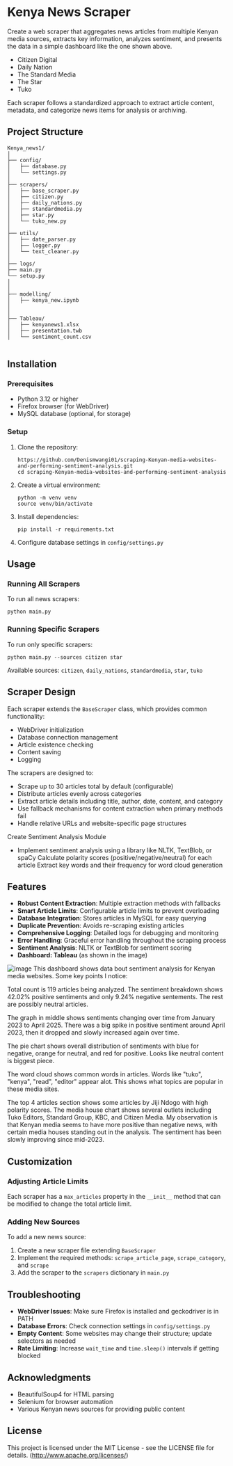 # Kenya News Scraper

Create a web scraper that aggregates news articles from multiple Kenyan media sources, extracts key information, analyzes sentiment, and presents the data in a simple dashboard like the one shown above.

- Citizen Digital
- Daily Nation
- The Standard Media
- The Star
- Tuko

Each scraper follows a standardized approach to extract article content, metadata, and categorize news items for analysis or archiving.

## Project Structure

```
Kenya_news1/
│
├── config/                  
│   ├── database.py          
│   └── settings.py          
│
├── scrapers/                
│   ├── base_scraper.py      
│   ├── citizen.py           
│   ├── daily_nations.py     
│   ├── standardmedia.py     
│   ├── star.py              
│   └── tuko_new.py          
│
├── utils/                   
│   ├── date_parser.py       
│   ├── logger.py            
│   └── text_cleaner.py      
│
├── logs/                    
├── main.py                  
└── setup.py
│           
│
├── modelling/                   
│   ├── kenya_new.ipynb      
│                      
│
├── Tableau/                   
│   ├── kenyanews1.xlsx       
│   ├── presentation.twb           
│   └── sentiment_count.csv
                
```

## Installation

### Prerequisites

- Python 3.12 or higher
- Firefox browser (for WebDriver)
- MySQL database (optional, for storage)

### Setup

1. Clone the repository:
   ```
   https://github.com/Denismwangi01/scraping-Kenyan-media-websites-and-performing-sentiment-analysis.git
   cd scraping-Kenyan-media-websites-and-performing-sentiment-analysis
   ```

2. Create a virtual environment:
   ```
   python -m venv venv
   source venv/bin/activate  
   ```

3. Install dependencies:
   ```
   pip install -r requirements.txt
   ```

4. Configure database settings in `config/settings.py`

## Usage

### Running All Scrapers

To run all news scrapers:

```
python main.py
```

### Running Specific Scrapers

To run only specific scrapers:

```
python main.py --sources citizen star
```

Available sources: `citizen`, `daily_nations`, `standardmedia`, `star`, `tuko`

## Scraper Design

Each scraper extends the `BaseScraper` class, which provides common functionality:

- WebDriver initialization
- Database connection management
- Article existence checking
- Content saving
- Logging

The scrapers are designed to:
- Scrape up to 30 articles total by default (configurable)
- Distribute articles evenly across categories
- Extract article details including title, author, date, content, and category
- Use fallback mechanisms for content extraction when primary methods fail
- Handle relative URLs and website-specific page structures

Create Sentiment Analysis Module

- Implement sentiment analysis using a library like NLTK, TextBlob, or spaCy
  Calculate polarity scores (positive/negative/neutral) for each article
  Extract key words and their frequency for word cloud generation

## Features

- **Robust Content Extraction**: Multiple extraction methods with fallbacks
- **Smart Article Limits**: Configurable article limits to prevent overloading
- **Database Integration**: Stores articles in MySQL for easy querying
- **Duplicate Prevention**: Avoids re-scraping existing articles
- **Comprehensive Logging**: Detailed logs for debugging and monitoring
- **Error Handling**: Graceful error handling throughout the scraping process
- **Sentiment Analysis**: NLTK or TextBlob for sentiment scoring
- **Dashboard: Tableau** (as shown in the image) 



![image](https://github.com/user-attachments/assets/69ce5672-0c86-41ca-a262-dc2b90cf92c7)
This dashboard shows data bout sentiment analysis for Kenyan media websites. Some key points I notice:

Total count is 119 articles being analyzed. The sentiment breakdown shows 42.02% positive sentiments and only 9.24% negative sentements. The rest are possibly  neutral articles.


The graph in middle shows sentiments changing over time from January 2023 to April 2025. There was a big spike in positive sentiment around April 2023, then it dropped and slowly increased again over time.

The pie chart shows overall distribution of sentiments with blue for negative, orange for neutral, and red for positive. Looks like neutral content is biggest piece.

The word cloud shows common words in articles. Words like "tuko", "kenya", "read", "editor" appear alot. This shows what topics are popular in these media sites.

The top 4 articles section shows some articles by Jiji Ndogo with high polarity scores. The media house chart shows several outlets including Tuko Editors, Standard Group, KBC, and Citizen Media.
My observation is that Kenyan media  seems to have more positive than negative news, with certain media houses standing out in the analysis. The sentiment has been slowly improving since mid-2023.



## Customization

### Adjusting Article Limits

Each scraper has a `max_articles` property in the `__init__` method that can be modified to change the total article limit.

### Adding New Sources

To add a new news source:

1. Create a new scraper file extending `BaseScraper`
2. Implement the required methods: `scrape_article_page`, `scrape_category`, and `scrape`
3. Add the scraper to the `scrapers` dictionary in `main.py`

## Troubleshooting

- **WebDriver Issues**: Make sure Firefox is installed and geckodriver is in PATH
- **Database Errors**: Check connection settings in `config/settings.py`
- **Empty Content**: Some websites may change their structure; update selectors as needed
- **Rate Limiting**: Increase `wait_time` and `time.sleep()` intervals if getting blocked



## Acknowledgments

- BeautifulSoup4 for HTML parsing
- Selenium for browser automation
- Various Kenyan news sources for providing public content


## License

This project is licensed under the MIT License - see the LICENSE file for details. (http://www.apache.org/licenses/)
